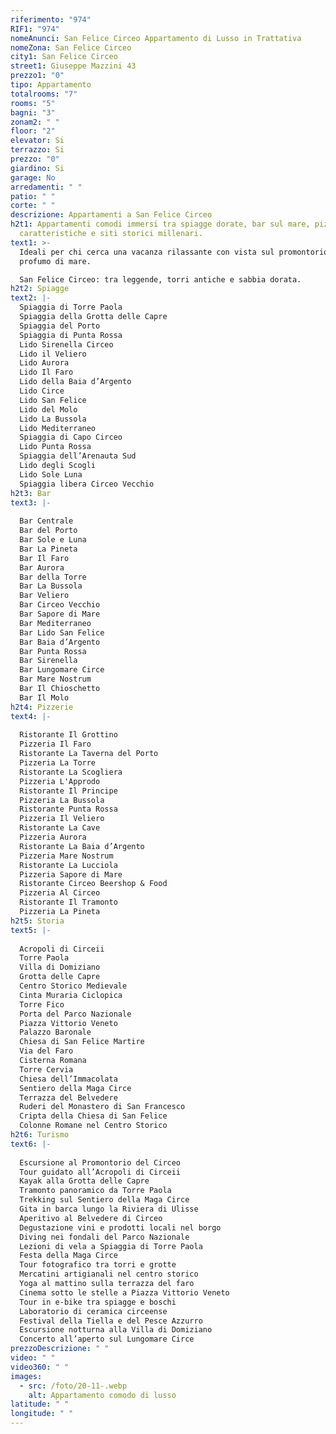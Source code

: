 ```yaml
---
riferimento: "974"
RIF1: "974"
nomeAnunci: San Felice Circeo Appartamento di Lusso in Trattativa
nomeZona: San Felice Circeo
city1: San Felice Circeo
street1: Giuseppe Mazzini 43
prezzo1: "0"
tipo: Appartamento
totalrooms: "7"
rooms: "5"
bagni: "3"
zonam2: " "
floor: "2"
elevator: Si
terrazzo: Si
prezzo: "0"
giardino: Si
garage: No
arredamenti: " "
patio: " "
corte: " "
descrizione: Appartamenti a San Felice Circeo
h2t1: Appartamenti comodi immersi tra spiagge dorate, bar sul mare, pizzerie
  caratteristiche e siti storici millenari.
text1: >-
  Ideali per chi cerca una vacanza rilassante con vista sul promontorio e
  profumo di mare.

  San Felice Circeo: tra leggende, torri antiche e sabbia dorata.
h2t2: Spiagge
text2: |-
  Spiaggia di Torre Paola
  Spiaggia della Grotta delle Capre
  Spiaggia del Porto
  Spiaggia di Punta Rossa
  Lido Sirenella Circeo
  Lido il Veliero
  Lido Aurora
  Lido Il Faro
  Lido della Baia d’Argento
  Lido Circe
  Lido San Felice
  Lido del Molo
  Lido La Bussola
  Lido Mediterraneo
  Spiaggia di Capo Circeo
  Lido Punta Rossa
  Spiaggia dell’Arenauta Sud
  Lido degli Scogli
  Lido Sole Luna
  Spiaggia libera Circeo Vecchio
h2t3: Bar
text3: |-
  
  Bar Centrale
  Bar del Porto
  Bar Sole e Luna
  Bar La Pineta
  Bar Il Faro
  Bar Aurora
  Bar della Torre
  Bar La Bussola
  Bar Veliero
  Bar Circeo Vecchio
  Bar Sapore di Mare
  Bar Mediterraneo
  Bar Lido San Felice
  Bar Baia d’Argento
  Bar Punta Rossa
  Bar Sirenella
  Bar Lungomare Circe
  Bar Mare Nostrum
  Bar Il Chioschetto
  Bar Il Molo
h2t4: Pizzerie
text4: |-
  
  Ristorante Il Grottino
  Pizzeria Il Faro
  Ristorante La Taverna del Porto
  Pizzeria La Torre
  Ristorante La Scogliera
  Pizzeria L'Approdo
  Ristorante Il Principe
  Pizzeria La Bussola
  Ristorante Punta Rossa
  Pizzeria Il Veliero
  Ristorante La Cave
  Pizzeria Aurora
  Ristorante La Baia d’Argento
  Pizzeria Mare Nostrum
  Ristorante La Lucciola
  Pizzeria Sapore di Mare
  Ristorante Circeo Beershop & Food
  Pizzeria Al Circeo
  Ristorante Il Tramonto
  Pizzeria La Pineta
h2t5: Storia
text5: |-
  
  Acropoli di Circeii
  Torre Paola
  Villa di Domiziano
  Grotta delle Capre
  Centro Storico Medievale
  Cinta Muraria Ciclopica
  Torre Fico
  Porta del Parco Nazionale
  Piazza Vittorio Veneto
  Palazzo Baronale
  Chiesa di San Felice Martire
  Via del Faro
  Cisterna Romana
  Torre Cervia
  Chiesa dell’Immacolata
  Sentiero della Maga Circe
  Terrazza del Belvedere
  Ruderi del Monastero di San Francesco
  Cripta della Chiesa di San Felice
  Colonne Romane nel Centro Storico
h2t6: Turismo
text6: |-
  
  Escursione al Promontorio del Circeo
  Tour guidato all’Acropoli di Circeii
  Kayak alla Grotta delle Capre
  Tramonto panoramico da Torre Paola
  Trekking sul Sentiero della Maga Circe
  Gita in barca lungo la Riviera di Ulisse
  Aperitivo al Belvedere di Circeo
  Degustazione vini e prodotti locali nel borgo
  Diving nei fondali del Parco Nazionale
  Lezioni di vela a Spiaggia di Torre Paola
  Festa della Maga Circe
  Tour fotografico tra torri e grotte
  Mercatini artigianali nel centro storico
  Yoga al mattino sulla terrazza del faro
  Cinema sotto le stelle a Piazza Vittorio Veneto
  Tour in e-bike tra spiagge e boschi
  Laboratorio di ceramica circeense
  Festival della Tiella e del Pesce Azzurro
  Escursione notturna alla Villa di Domiziano
  Concerto all’aperto sul Lungomare Circe
prezzoDescrizione: " "
video: " "
video360: " "
images:
  - src: /foto/20-11-.webp
    alt: Appartamento comodo di lusso
latitude: " "
longitude: " "
---
```

